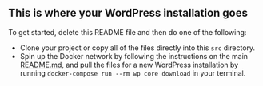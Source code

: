 ## This is where your WordPress installation goes

To get started, delete this README file and then do one of the following:

- Clone your project or copy all of the files directly into this `src` directory.
- Spin up the Docker network by following the instructions on the main [README.md](../README.md), and pull the files for a new WordPress installation by running `docker-compose run --rm wp core download` in your terminal.